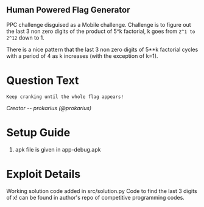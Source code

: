 Human Powered Flag Generator
---------

PPC challenge disguised as a Mobile challenge.
Challenge is to figure out the last 3 non zero digits of the product of 5^k factorial, k goes from `2^1 to 2^12` down to 1.

There is a nice pattern that the last 3 non zero digits of 5**k factorial cycles with a period of 4 as k increases (with the exception of k=1).

# Question Text

```
Keep cranking until the whole flag appears!
```

*Creator -- prokarius (@prokarius)*

# Setup Guide

1. apk file is given in app-debug.apk

# Exploit Details

Working solution code added in src/solution.py
Code to find the last 3 digits of x! can be found in author's repo of competitive programming codes.

